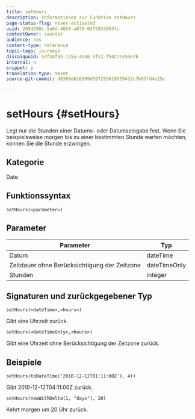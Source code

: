 ```yaml
---
title: setHours
description: Informationen zur Funktion setHours
page-status-flag: never-activated
uuid: 269d590c-5a6d-40b9-a879-02f5033863fc
contentOwner: sauviat
audience: rns
content-type: reference
topic-tags: journeys
discoiquuid: 5df34f55-135a-4ea8-afc2-f9427ce5ae7b
internal: n
snippet: y
translation-type: tm+mt
source-git-commit: d6360d616199d597255610959432c7b93fd4e25c

---
```



# setHours {#setHours}

Legt nur die Stunden einer Datums- oder Datumseingabe fest. Wenn Sie beispielsweise morgen bis zu einer bestimmten Stunde warten möchten, können Sie die Stunde erzwingen.

## Kategorie

Date

## Funktionssyntax

`setHours(<parameter>)`

## Parameter

| Parameter | Typ |
|--- |--- |
| Datum | dateTime |
| Zeitdauer ohne Berücksichtigung der Zeitzone | dateTimeOnly |
| Stunden | integer |

## Signaturen und zurückgegebener Typ

`setHours(<dateTime>,<hours>)`

Gibt eine Uhrzeit zurück.

`setHours(<dateTimeOnly>,<hours>)`

Gibt eine Uhrzeit ohne Berücksichtigung der Zeitzone zurück.

## Beispiele

`setHours(toDateTime('2010-12-12T01:11:00Z'), 4))`

Gibt 2010-12-12T04:11:00Z zurück.

`setHours(nowWithDelta(1, "days"), 20)`

Kehrt morgen um 20 Uhr zurück.
